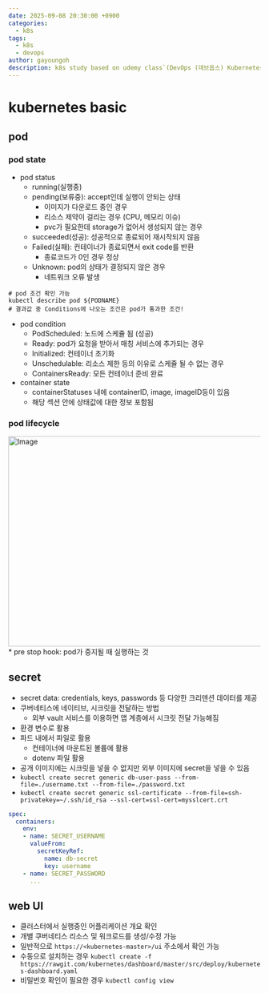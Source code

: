```yaml
---
date: 2025-09-08 20:30:00 +0900
categories:
  - k8s
tags:
  - k8s
  - devops
author: gayoungoh
description: k8s study based on udemy class`(DevOps (데브옵스) Kubernetes 완전 정복)`
---
```

# kubernetes basic
## pod
### pod state
* pod status
  * running(실행중)
  * pending(보류중): accept인데 실행이 안되는 상태
    * 이미지가 다운로드 중인 경우
    * 리소스 제약이 걸리는 경우 (CPU, 메모리 이슈)
    * pvc가 필요한데 storage가 없어서 생성되지 않는 경우
  * succeeded(성공): 성공적으로 종료되어 재시작되지 않음
  * Failed(실패): 컨테이너가 종료되면서 exit code를 반환
    * 종료코드가 0인 경우 정상
  * Unknown: pod의 상태가 결정되지 않은 경우
    * 네트워크 오류 발생
```
# pod 조건 확인 가능
kubectl describe pod ${PODNAME}
# 결과값 중 Conditions에 나오는 조건은 pod가 통과한 조건!
```
* pod condition
  * PodScheduled: 노드에 스케쥴 됨 (성공)
  * Ready: pod가 요청을 받아서 매칭 서비스에 추가되는 경우
  * Initialized: 컨테이너 초기화
  * Unschedulable: 리소스 제한 등의 이유로 스케쥴 될 수 없는 경우
  * ContainersReady: 모든 컨테이너 준비 완료
* container state
  * containerStatuses 내에 containerID, image, imageID등이 있음
  * 해당 섹션 안에 상태값에 대한 정보 포함됨

### pod lifecycle
<img width="842" height="420" alt="Image" src="https://github.com/user-attachments/assets/cec33807-0849-42f0-9eb0-b27b2440b6fc" />
* pre stop hook: pod가 중지될 때 실행하는 것

## secret
* secret data: credentials, keys, passwords 등 다양한 크리덴션 데이터를 제공
* 쿠버네티스에 네이티브, 시크릿을 전달하는 방법
  * 외부 vault 서비스를 이용하면 앱 계층에서 시크릿 전달 가능해짐
* 환경 변수로 활용
* 파드 내에서 파일로 활용
  * 컨테이너에 마운트된 볼륨에 활용
  * dotenv 파일 활용
* 공개 이미지에는 시크릿을 넣을 수 없지만 외부 이미지에 secret을 넣을 수 있음
* `kubectl create secret generic db-user-pass --from-file=./username.txt --from-file=./password.txt`
* `kubectl create secret generic ssl-certificate --from-file=ssh-privatekey=~/.ssh/id_rsa --ssl-cert=ssl-cert=mysslcert.crt`

```yaml
spec:
  containers:
    env:
    - name: SECRET_USERNAME
      valueFrom:
        secretKeyRef:
          name: db-secret
          key: username
    - name: SECRET_PASSWORD
      ...
```

## web UI
* 클러스터에서 실행중인 어플리케이션 개요 확인
* 개별 쿠버네티스 리소스 및 워크로드를 생성/수정 가능
* 일반적으로 `https://<kubernetes-master>/ui` 주소에서 확인 가능
* 수동으로 설치하는 경우 `kubectl create -f https://rawgit.com/kubernetes/dashboard/master/src/deploy/kubernetes-dashboard.yaml`
* 비밀번호 확인이 필요한 경우 `kubectl config view`
